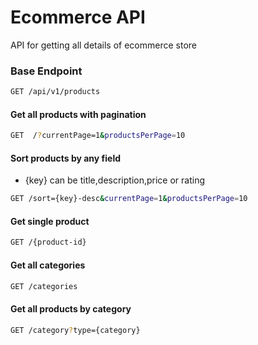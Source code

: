 # Ecommerce API

API for getting all details of ecommerce store

### Base Endpoint

```sh
GET /api/v1/products
```

#### Get all products with pagination

```sh
GET  /?currentPage=1&productsPerPage=10
```

#### Sort products by any field

- {key} can be title,description,price or rating

```sh
GET /sort={key}-desc&currentPage=1&productsPerPage=10
```

#### Get single product

```sh
GET /{product-id}
```

#### Get all categories

```sh
GET /categories
```

#### Get all products by category

```sh
GET /category?type={category}
```
